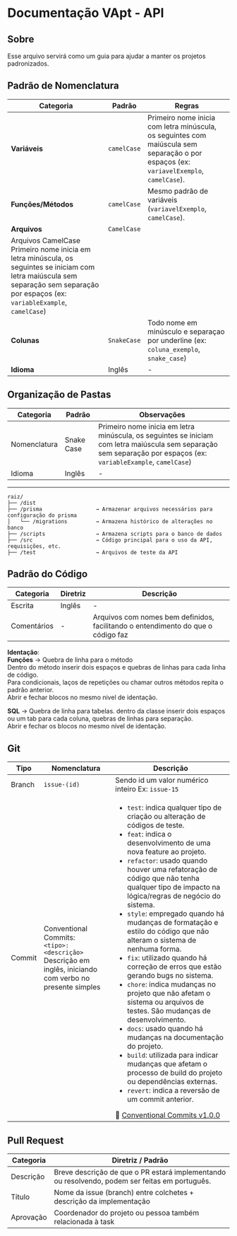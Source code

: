 # **Documentação VApt - API**

## **Sobre**
Esse arquivo servirá como um guia para ajudar a manter os projetos padronizados.

## **Padrão de Nomenclatura**

| Categoria | Padrão |  Regras  |
|-----------|--------|--------- |
| **Variáveis** | `camelCase` | Primeiro nome inicia com letra minúscula, os seguintes com maiúscula sem separação o por espaços (ex: `variavelExemplo`, `camelCase`). |
| **Funções/Métodos** | `camelCase` | Mesmo padrão de variáveis (`variavelExemplo`, `camelCase`). |
| **Arquivos** | `CamelCase` |
Arquivos CamelCase Primeiro nome inicia em letra minúscula, os seguintes se iniciam com letra maiúscula sem separação sem separação por espaços (ex: `variableExample`, `camelCase`) |
| **Colunas**  | `SnakeCase` | Todo nome em minúsculo e separaçao por underline (ex: `coluna_exemplo`, `snake_case`) |
| **Idioma** | Inglês | -  |

## **Organização de Pastas**


| Categoria    | Padrão     | Observações |
|--------------|------------|-------------|
| Nomenclatura | Snake Case | Primeiro nome inicia em letra minúscula, os seguintes se iniciam com letra maiúscula sem separação sem separação por espaços (ex: `variableExample`, `camelCase`) |
| Idioma | Inglês | - |
---
```plaintext
raiz/
├── /dist                    
├── /prisma                 → Armazenar arquivos necessários para configuração do prisma
│   └── /migrations         → Armazena histórico de alterações no banco
├── /scripts                → Armazena scripts para o banco de dados
├── /src                    → Código principal para o uso da API, requisições, etc.
├── /test                   → Arquivos de teste da API
```

## **Padrão do Código**

|  Categoria | Diretriz  | Descrição |   
|------------|-----------|-----------|
| Escrita      | Inglês  | -         | 
| Comentários  | -       | Arquivos com nomes bem definidos, facilitando o entendimento do que o código faz | 

**Identação**:<br>
**Funções** -> Quebra de linha para o método<br>
Dentro do método inserir dois espaços e quebras de linhas para cada linha de código.<br>
Para condicionais, laços de repetições ou chamar outros métodos repita o padrão anterior.<br>
Abrir e fechar blocos no mesmo nivel de identação.

**SQL** -> Quebra de linha para tabelas.
dentro da classe inserir dois espaços ou um tab para cada coluna, quebras de linhas para separação.<br>
Abrir e fechar os blocos no mesmo nivel de identação.

## **Git**

| Tipo  | Nomenclatura  | Descrição  |
|-------|---------------|------------|
| Branch  | `issue-(id)` | Sendo id um valor numérico inteiro Ex: `issue-15`|
| Commit  | Conventional Commits:<br>`<tipo>: <descrição>`<br>Descrição em inglês, iniciando com verbo no presente simples  |  <ul><li>`test`: indica qualquer tipo de criação ou alteração de códigos de teste.</li><li>`feat`: indica o desenvolvimento de uma nova feature ao projeto.</li><li>`refactor`: usado quando houver uma refatoração de código que não tenha qualquer tipo de impacto na lógica/regras de negócio do sistema.</li><li>`style`: empregado quando há mudanças de formatação e estilo do código que não alteram o sistema de nenhuma forma.</li><li>`fix`: utilizado quando há correção de erros que estão gerando bugs no sistema.</li><li>`chore`: indica mudanças no projeto que não afetam o sistema ou arquivos de testes. São mudanças de desenvolvimento.</li><li>`docs`: usado quando há mudanças na documentação do projeto.</li><li>`build`: utilizada para indicar mudanças que afetam o processo de build do projeto ou dependências externas.</li><li>`revert`: indica a reversão de um commit anterior.</li></ul> 🔗 [Conventional Commits v1.0.0](https://www.conventionalcommits.org/en/v1.0.0/)

## **Pull Request**

|  Categoria  | Diretriz / Padrão  | 
|-------------|--------------------|
| Descrição   |  Breve descrição de que o PR estará implementando ou resolvendo, podem ser feitas em português. |
| Título      | Nome da issue (branch) entre colchetes + descrição da implementação |
| Aprovação | Coordenador do projeto ou pessoa também relacionada à task |